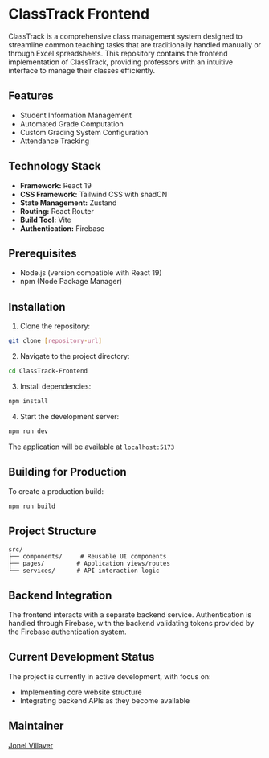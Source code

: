 # ClassTrack Frontend
ClassTrack is a comprehensive class management system designed to streamline common teaching tasks that are traditionally handled manually or through Excel spreadsheets. This repository contains the frontend implementation of ClassTrack, providing professors with an intuitive interface to manage their classes efficiently.

## Features
- Student Information Management
- Automated Grade Computation
- Custom Grading System Configuration
- Attendance Tracking

## Technology Stack
- **Framework:** React 19
- **CSS Framework:** Tailwind CSS with shadCN
- **State Management:** Zustand
- **Routing:** React Router
- **Build Tool:** Vite
- **Authentication:** Firebase

## Prerequisites
- Node.js (version compatible with React 19)
- npm (Node Package Manager)

## Installation

1. Clone the repository:
```bash
git clone [repository-url]
```

2. Navigate to the project directory:
```bash
cd ClassTrack-Frontend
```

3. Install dependencies:
```bash
npm install
```

4. Start the development server:
```bash
npm run dev
```

The application will be available at `localhost:5173`

## Building for Production
To create a production build:
```bash
npm run build
```

## Project Structure
```
src/
├── components/     # Reusable UI components
├── pages/         # Application views/routes
└── services/      # API interaction logic
```

## Backend Integration
The frontend interacts with a separate backend service. Authentication is handled through Firebase, with the backend validating tokens provided by the Firebase authentication system.

## Current Development Status
The project is currently in active development, with focus on:
- Implementing core website structure
- Integrating backend APIs as they become available

## Maintainer
[Jonel Villaver](https://github.com/Nelman25)
